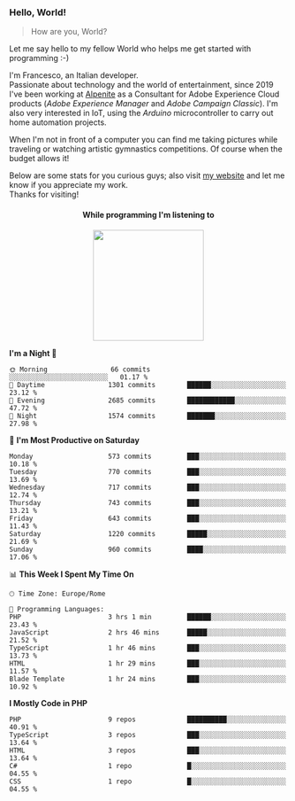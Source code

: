 ### Hello, World!

> How are you, World?

Let me say hello to my fellow World who helps me get started with programming :-)

I'm Francesco, an Italian developer.  
Passionate about technology and the world of entertainment, since 2019 I've been working at [Alpenite](https://www.alpenite.com) as a Consultant for Adobe Experience Cloud products (*Adobe Experience Manager* and *Adobe Campaign Classic*). I'm also very interested in IoT, using the *Arduino* microcontroller to carry out home automation projects.

When I'm not in front of a computer you can find me taking pictures while traveling or watching artistic gymnastics competitions. Of course when the budget allows it!

Below are some stats for you curious guys; also visit [my website](https://www.francescorega.eu) and let me know if you appreciate my work.  
Thanks for visiting!

<div align="center">
  <h4>While programming I'm listening to</h4>
  <a href="https://apps.francescorega.eu/now-playing/11147232609" target="_blank"><img src="https://apps.francescorega.eu/now-playing/11147232609" width="200"></a>
</div>

<!--START_SECTION:waka-->
**I'm a Night 🦉** 

```text
🌞 Morning                66 commits          ░░░░░░░░░░░░░░░░░░░░░░░░░   01.17 % 
🌆 Daytime                1301 commits        ██████░░░░░░░░░░░░░░░░░░░   23.12 % 
🌃 Evening                2685 commits        ████████████░░░░░░░░░░░░░   47.72 % 
🌙 Night                  1574 commits        ███████░░░░░░░░░░░░░░░░░░   27.98 % 
```
📅 **I'm Most Productive on Saturday** 

```text
Monday                   573 commits         ███░░░░░░░░░░░░░░░░░░░░░░   10.18 % 
Tuesday                  770 commits         ███░░░░░░░░░░░░░░░░░░░░░░   13.69 % 
Wednesday                717 commits         ███░░░░░░░░░░░░░░░░░░░░░░   12.74 % 
Thursday                 743 commits         ███░░░░░░░░░░░░░░░░░░░░░░   13.21 % 
Friday                   643 commits         ███░░░░░░░░░░░░░░░░░░░░░░   11.43 % 
Saturday                 1220 commits        █████░░░░░░░░░░░░░░░░░░░░   21.69 % 
Sunday                   960 commits         ████░░░░░░░░░░░░░░░░░░░░░   17.06 % 
```


📊 **This Week I Spent My Time On** 

```text
🕑︎ Time Zone: Europe/Rome

💬 Programming Languages: 
PHP                      3 hrs 1 min         ██████░░░░░░░░░░░░░░░░░░░   23.43 % 
JavaScript               2 hrs 46 mins       █████░░░░░░░░░░░░░░░░░░░░   21.52 % 
TypeScript               1 hr 46 mins        ███░░░░░░░░░░░░░░░░░░░░░░   13.73 % 
HTML                     1 hr 29 mins        ███░░░░░░░░░░░░░░░░░░░░░░   11.57 % 
Blade Template           1 hr 24 mins        ███░░░░░░░░░░░░░░░░░░░░░░   10.92 % 
```

**I Mostly Code in PHP** 

```text
PHP                      9 repos             ██████████░░░░░░░░░░░░░░░   40.91 % 
TypeScript               3 repos             ███░░░░░░░░░░░░░░░░░░░░░░   13.64 % 
HTML                     3 repos             ███░░░░░░░░░░░░░░░░░░░░░░   13.64 % 
C#                       1 repo              █░░░░░░░░░░░░░░░░░░░░░░░░   04.55 % 
CSS                      1 repo              █░░░░░░░░░░░░░░░░░░░░░░░░   04.55 % 
```




<!--END_SECTION:waka-->
